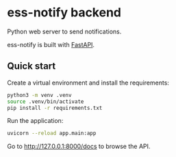 # ess-notify backend

Python web server to send notifications.

ess-notify is built with [FastAPI].

## Quick start

Create a virtual environment and install the requirements:

```bash
python3 -m venv .venv
source .venv/bin/activate
pip install -r requirements.txt
```

Run the application:

```bash
uvicorn --reload app.main:app
```

Go to <http://127.0.0.1:8000/docs> to browse the API.

[fastapi]: https://fastapi.tiangolo.com
